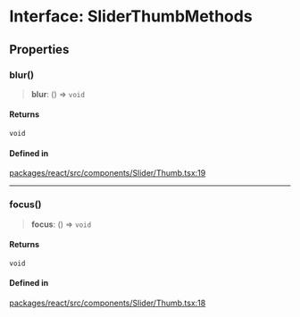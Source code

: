 # Interface: SliderThumbMethods

## Properties

### blur()

> **blur**: () => `void`

#### Returns

`void`

#### Defined in

[packages/react/src/components/Slider/Thumb.tsx:19](https://github.com/m1m0zzz/tremolo-ui/blob/54fbf380a034843065523580a721e5efc5837b32/packages/react/src/components/Slider/Thumb.tsx#L19)

***

### focus()

> **focus**: () => `void`

#### Returns

`void`

#### Defined in

[packages/react/src/components/Slider/Thumb.tsx:18](https://github.com/m1m0zzz/tremolo-ui/blob/54fbf380a034843065523580a721e5efc5837b32/packages/react/src/components/Slider/Thumb.tsx#L18)
